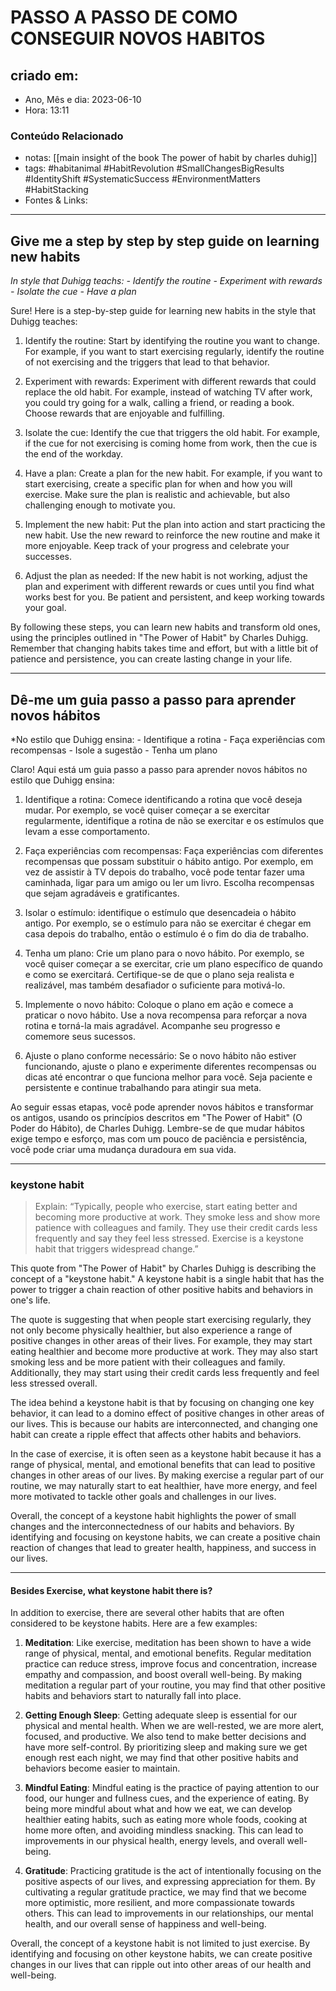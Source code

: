 # PASSO A PASSO DE COMO CONSEGUIR NOVOS HABITOS

## criado em: 
-  Ano, Mês e dia: 2023-06-10
- Hora: 13:11

### Conteúdo Relacionado
- notas: [[main insight of the book The power of habit by charles duhig]]
- tags: #habitanimal #HabitRevolution #SmallChangesBigResults #IdentityShift #SystematicSuccess #EnvironmentMatters #HabitStacking
- Fontes & Links: 
---

## Give me a step by step by step guide on learning new habits 

*In style that Duhigg teachs: - Identify the routine - Experiment with rewards - Isolate the cue - Have a plan*

Sure! Here is a step-by-step guide for learning new habits in the style that Duhigg teaches:

1. Identify the routine: Start by identifying the routine you want to change. For example, if you want to start exercising regularly, identify the routine of not exercising and the triggers that lead to that behavior.
    
2. Experiment with rewards: Experiment with different rewards that could replace the old habit. For example, instead of watching TV after work, you could try going for a walk, calling a friend, or reading a book. Choose rewards that are enjoyable and fulfilling.
    
3. Isolate the cue: Identify the cue that triggers the old habit. For example, if the cue for not exercising is coming home from work, then the cue is the end of the workday.
    
4. Have a plan: Create a plan for the new habit. For example, if you want to start exercising, create a specific plan for when and how you will exercise. Make sure the plan is realistic and achievable, but also challenging enough to motivate you.
    
5. Implement the new habit: Put the plan into action and start practicing the new habit. Use the new reward to reinforce the new routine and make it more enjoyable. Keep track of your progress and celebrate your successes.
    
6. Adjust the plan as needed: If the new habit is not working, adjust the plan and experiment with different rewards or cues until you find what works best for you. Be patient and persistent, and keep working towards your goal.

By following these steps, you can learn new habits and transform old ones, using the principles outlined in "The Power of Habit" by Charles Duhigg. Remember that changing habits takes time and effort, but with a little bit of patience and persistence, you can create lasting change in your life.

---

## Dê-me um guia passo a passo para aprender novos hábitos 

*No estilo que Duhigg ensina: - Identifique a rotina - Faça experiências com recompensas - Isole a sugestão - Tenha um plano

Claro! Aqui está um guia passo a passo para aprender novos hábitos no estilo que Duhigg ensina:

1. Identifique a rotina: Comece identificando a rotina que você deseja mudar. Por exemplo, se você quiser começar a se exercitar regularmente, identifique a rotina de não se exercitar e os estímulos que levam a esse comportamento.
    
2. Faça experiências com recompensas: Faça experiências com diferentes recompensas que possam substituir o hábito antigo. Por exemplo, em vez de assistir à TV depois do trabalho, você pode tentar fazer uma caminhada, ligar para um amigo ou ler um livro. Escolha recompensas que sejam agradáveis e gratificantes.
    
3. Isolar o estímulo: identifique o estímulo que desencadeia o hábito antigo. Por exemplo, se o estímulo para não se exercitar é chegar em casa depois do trabalho, então o estímulo é o fim do dia de trabalho.
    
4. Tenha um plano: Crie um plano para o novo hábito. Por exemplo, se você quiser começar a se exercitar, crie um plano específico de quando e como se exercitará. Certifique-se de que o plano seja realista e realizável, mas também desafiador o suficiente para motivá-lo.
    
5. Implemente o novo hábito: Coloque o plano em ação e comece a praticar o novo hábito. Use a nova recompensa para reforçar a nova rotina e torná-la mais agradável. Acompanhe seu progresso e comemore seus sucessos.
    
6. Ajuste o plano conforme necessário: Se o novo hábito não estiver funcionando, ajuste o plano e experimente diferentes recompensas ou dicas até encontrar o que funciona melhor para você. Seja paciente e persistente e continue trabalhando para atingir sua meta.

Ao seguir essas etapas, você pode aprender novos hábitos e transformar os antigos, usando os princípios descritos em "The Power of Habit" (O Poder do Hábito), de Charles Duhigg. Lembre-se de que mudar hábitos exige tempo e esforço, mas com um pouco de paciência e persistência, você pode criar uma mudança duradoura em sua vida.


---

### keystone habit


> Explain: “Typically, people who exercise, start eating better and becoming more productive at work. They smoke less and show more patience with colleagues and family. They use their credit cards less frequently and say they feel less stressed. Exercise is a keystone habit that triggers widespread change.”

This quote from "The Power of Habit" by Charles Duhigg is describing the concept of a "keystone habit." A keystone habit is a single habit that has the power to trigger a chain reaction of other positive habits and behaviors in one's life.

The quote is suggesting that when people start exercising regularly, they not only become physically healthier, but also experience a range of positive changes in other areas of their lives. For example, they may start eating healthier and become more productive at work. They may also start smoking less and be more patient with their colleagues and family. Additionally, they may start using their credit cards less frequently and feel less stressed overall.

The idea behind a keystone habit is that by focusing on changing one key behavior, it can lead to a domino effect of positive changes in other areas of our lives. This is because our habits are interconnected, and changing one habit can create a ripple effect that affects other habits and behaviors.

In the case of exercise, it is often seen as a keystone habit because it has a range of physical, mental, and emotional benefits that can lead to positive changes in other areas of our lives. By making exercise a regular part of our routine, we may naturally start to eat healthier, have more energy, and feel more motivated to tackle other goals and challenges in our lives.

Overall, the concept of a keystone habit highlights the power of small changes and the interconnectedness of our habits and behaviors. By identifying and focusing on keystone habits, we can create a positive chain reaction of changes that lead to greater health, happiness, and success in our lives.

---

#### Besides Exercise, what keystone habit there is?

In addition to exercise, there are several other habits that are often considered to be keystone habits. Here are a few examples:

1. **Meditation**: Like exercise, meditation has been shown to have a wide range of physical, mental, and emotional benefits. Regular meditation practice can reduce stress, improve focus and concentration, increase empathy and compassion, and boost overall well-being. By making meditation a regular part of your routine, you may find that other positive habits and behaviors start to naturally fall into place.
    
2. **Getting Enough Sleep**: Getting adequate sleep is essential for our physical and mental health. When we are well-rested, we are more alert, focused, and productive. We also tend to make better decisions and have more self-control. By prioritizing sleep and making sure we get enough rest each night, we may find that other positive habits and behaviors become easier to maintain.
    
3. **Mindful Eating**: Mindful eating is the practice of paying attention to our food, our hunger and fullness cues, and the experience of eating. By being more mindful about what and how we eat, we can develop healthier eating habits, such as eating more whole foods, cooking at home more often, and avoiding mindless snacking. This can lead to improvements in our physical health, energy levels, and overall well-being.
    
4. **Gratitude**: Practicing gratitude is the act of intentionally focusing on the positive aspects of our lives, and expressing appreciation for them. By cultivating a regular gratitude practice, we may find that we become more optimistic, more resilient, and more compassionate towards others. This can lead to improvements in our relationships, our mental health, and our overall sense of happiness and well-being.

Overall, the concept of a keystone habit is not limited to just exercise. By identifying and focusing on other keystone habits, we can create positive changes in our lives that can ripple out into other areas of our health and well-being.
